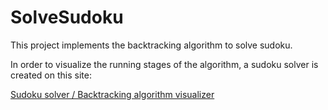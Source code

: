 # SolveSudoku

This project implements the backtracking algorithm to solve sudoku.

In order to visualize the running stages of the algorithm, a sudoku solver is created on this site:

[Sudoku solver / Backtracking algorithm visualizer](https://leheng620.github.io/SolveSudoku/)
